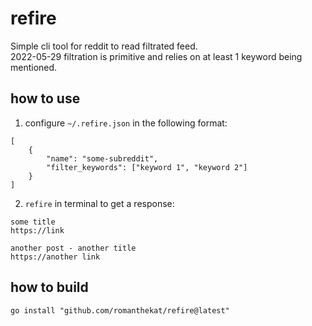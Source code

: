 # refire
Simple cli tool for reddit to read filtrated feed.  
2022-05-29 filtration is primitive and relies on at least 1 keyword being mentioned.

## how to use
1. configure `~/.refire.json` in the following format:
```
[
    {
        "name": "some-subreddit",
        "filter_keywords": ["keyword 1", "keyword 2"]
    }
]
```

2. `refire` in terminal to get a response:
```
some title
https://link

another post - another title
https://another link
```

## how to build
`go install "github.com/romanthekat/refire@latest"` 